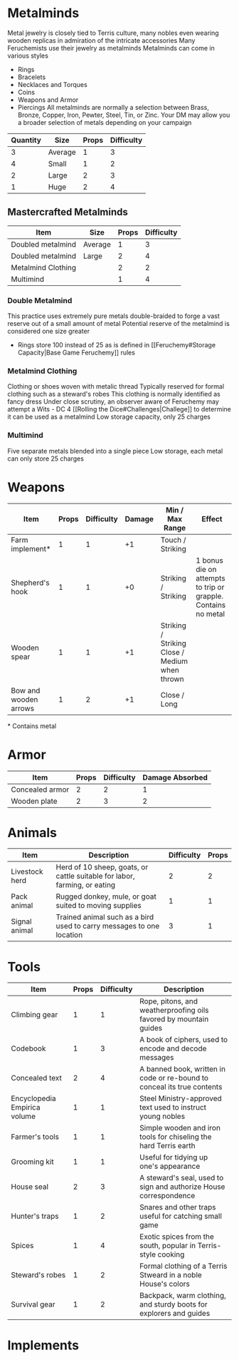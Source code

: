 # Metalminds
Metal jewelry is closely tied to Terris culture, many nobles even wearing wooden replicas in admiration of the intricate accessories
Many Feruchemists use their jewelry as metalminds
Metalminds can come in various styles
- Rings
- Bracelets
- Necklaces and Torques
- Coins
- Weapons and Armor
- Piercings
All metalminds are normally a selection between Brass, Bronze, Copper, Iron, Pewter, Steel, Tin, or Zinc. Your DM may allow you a broader selection of metals depending on your campaign

| Quantity | Size    | Props | Difficulty |
| -------- | ------- | ----- | ---------- |
| 3        | Average | 1     | 3          |
| 4        | Small   | 1     | 2          |
| 2        | Large   | 2     | 3          |
| 1        | Huge    | 2     | 4          |
## Mastercrafted Metalminds
| Item               | Size    | Props | Difficulty |
| ------------------ | ------- | ----- | ---------- |
| Doubled metalmind  | Average | 1     | 3          |
| Doubled metalmind  | Large   | 2     | 4          |
| Metalmind Clothing |         | 2     | 2          |
| Multimind          |         | 1     | 4          |
### Double Metalmind
This practice uses extremely pure metals double-braided to forge a vast reserve out of a small amount of metal
Potential reserve of the metalmind is considered one size greater
- Rings store 100 instead of 25 as is defined in [[Feruchemy#Storage Capacity|Base Game Feruchemy]] rules
### Metalmind Clothing
Clothing or shoes woven with metalic thread
Typically reserved for formal clothing such as a steward's robes
This clothing is normally identified as fancy dress
Under close scrutiny, an observer aware of Feruchemy may attempt a Wits - DC 4 [[Rolling the Dice#Challenges|Challege]] to determine it can be used as a metalmind
Low storage capacity, only 25 charges
### Multimind
Five separate metals blended into a single piece
Low storage, each metal can only store 25 charges

# Weapons
| Item                  | Props | Difficulty | Damage | Min / Max Range                                   | Effect                                                        |
| --------------------- | ----- | ---------- | ------ | ------------------------------------------------- | ------------------------------------------------------------- |
| Farm implement*       | 1     | 1          | +1     | Touch / Striking                                  |                                                               |
| Shepherd's hook       | 1     | 1          | +0     | Striking / Striking                               | 1 bonus die on attempts to trip or grapple. Contains no metal |
| Wooden spear          | 1     | 1          | +1     | Striking / Striking<br>Close / Medium when thrown |                                                               |
| Bow and wooden arrows | 1     | 2          | +1     | Close / Long                                      |                                                               |
\* Contains metal
# Armor
| Item            | Props | Difficulty | Damage Absorbed |
| --------------- | ----- | ---------- | --------------- |
| Concealed armor | 2     | 2          | 1               |
| Wooden plate    | 2     | 3          | 2               |
# Animals
| Item           | Description                                                               | Difficulty | Props |
| -------------- | ------------------------------------------------------------------------- | ---------- | ----- |
| Livestock herd | Herd of 10 sheep, goats, or cattle suitable for labor, farming, or eating | 2          | 2     |
| Pack animal    | Rugged donkey, mule, or goat suited to moving supplies                    | 1          | 1     |
| Signal animal  | Trained animal such as a bird used to carry messages to one location      | 3          | 1     |
# Tools

| Item                         | Props | Difficulty | Description                                                             |
| ---------------------------- | ----- | ---------- | ----------------------------------------------------------------------- |
| Climbing gear                | 1     | 1          | Rope, pitons, and weatherproofing oils favored by mountain guides       |
| Codebook                     | 1     | 3          | A book of ciphers, used to encode and decode messages                   |
| Concealed text               | 2     | 4          | A banned book, written in code or re-bound to conceal its true contents |
| Encyclopedia Empirica volume | 1     | 1          | Steel Ministry-approved text used to instruct young nobles              |
| Farmer's tools               | 1     | 1          | Simple wooden and iron tools for chiseling the hard Terris earth        |
| Grooming kit                 | 1     | 1          | Useful for tidying up one's appearance                                  |
| House seal                   | 2     | 3          | A steward's seal, used to sign and authorize House correspondence       |
| Hunter's traps               | 1     | 2          | Snares and other traps useful for catching small game                   |
| Spices                       | 1     | 4          | Exotic spices from the south, popular in Terris-style cooking           |
| Steward's robes              | 1     | 2          | Formal clothing of a Terris Stweard in a noble House's colors           |
| Survival gear                | 1     | 2          | Backpack, warm clothing, and sturdy boots for explorers and guides      |
# Implements
